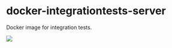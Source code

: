 # docker-integrationtests-server
Docker image for integration tests.

[![](https://images.microbadger.com/badges/image/joaoportela/integrationtests-server.svg)](https://microbadger.com/images/joaoportela/integrationtests-server "Get your own image badge on microbadger.com")
